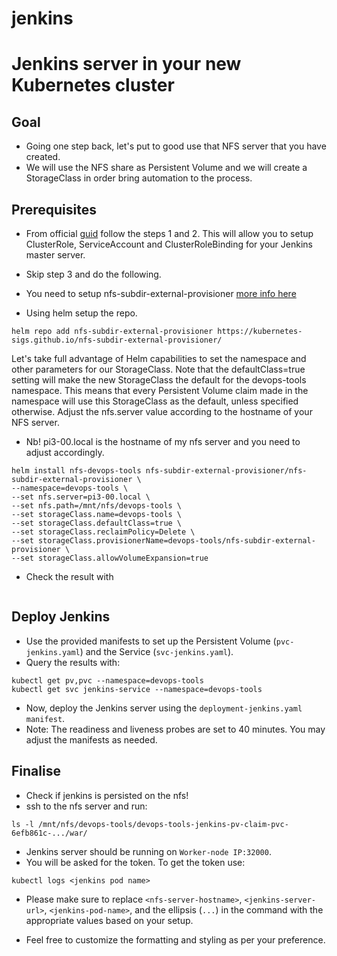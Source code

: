 # jenkins

# Jenkins server in your new Kubernetes cluster

## Goal

* Going one step back, let's put to good use that NFS server that you have created.
* We will use the NFS share as Persistent Volume and we will create a StorageClass in order bring automation to the process.

## Prerequisites

* From official [guid](https://www.jenkins.io/doc/book/installing/kubernetes/) follow the steps 1 and 2. This will allow you to setup ClusterRole, ServiceAccount and ClusterRoleBinding for your Jenkins master server.
* Skip step 3 and do the following.
* You need to setup nfs-subdir-external-provisioner [more info here](https://kubernetes.io/docs/concepts/storage/storage-classes/#nfs)

* Using helm setup the repo.

```
helm repo add nfs-subdir-external-provisioner https://kubernetes-sigs.github.io/nfs-subdir-external-provisioner/
```

Let's take full advantage of Helm capabilities to set the namespace and other parameters for our StorageClass. Note that the defaultClass=true setting will make the new StorageClass the default for the devops-tools namespace. This means that every Persistent Volume claim made in the namespace will use this StorageClass as the default, unless specified otherwise. Adjust the nfs.server value according to the hostname of your NFS server.

* Nb! pi3-00.local is the hostname of my nfs server and you need to adjust accordingly.

```
helm install nfs-devops-tools nfs-subdir-external-provisioner/nfs-subdir-external-provisioner \
--namespace=devops-tools \
--set nfs.server=pi3-00.local \
--set nfs.path=/mnt/nfs/devops-tools \
--set storageClass.name=devops-tools \
--set storageClass.defaultClass=true \
--set storageClass.reclaimPolicy=Delete \
--set storageClass.provisionerName=devops-tools/nfs-subdir-external-provisioner \
--set storageClass.allowVolumeExpansion=true
```

* Check the result with

```kubectl get pods --namespace=devops-tools
```

## Deploy Jenkins

* Use the provided manifests to set up the Persistent Volume (`pvc-jenkins.yaml`) and the Service (`svc-jenkins.yaml`).
* Query the results with:

```
kubectl get pv,pvc --namespace=devops-tools
kubectl get svc jenkins-service --namespace=devops-tools
```

* Now, deploy the Jenkins server using the `deployment-jenkins.yaml manifest`.
* Note: The readiness and liveness probes are set to 40 minutes. You may adjust the manifests as needed.

## Finalise

* Check if jenkins is persisted on the nfs!
* ssh to the nfs server and run:

```
ls -l /mnt/nfs/devops-tools/devops-tools-jenkins-pv-claim-pvc-6efb861c-.../war/
```

* Jenkins server should be running on `Worker-node IP:32000`.
* You will be asked for the token. To get the token use:

```
kubectl logs <jenkins pod name>
```

* Please make sure to replace `<nfs-server-hostname>`, `<jenkins-server-url>`, `<jenkins-pod-name>`, and the ellipsis (`...`) in the command with the appropriate values based on your setup.

* Feel free to customize the formatting and styling as per your preference.